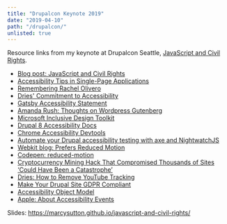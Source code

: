 ```yaml
---
title: "Drupalcon Keynote 2019"
date: "2019-04-10"
path: "/drupalcon/"
unlisted: true
---
```


Resource links from my keynote at Drupalcon Seattle, [JavaScript and Civil Rights](https://events.drupal.org/seattle2019/builder). 

- [Blog post: JavaScript and Civil Rights](https://www.deque.com/blog/javascript-and-civil-rights/)
- [Accessibility Tips in Single-Page Applications](https://www.deque.com/blog/accessibility-tips-in-single-page-applications/)
- [Remembering Rachel Olivero](https://www.drupal.org/forum/general/community-spotlight/2019-02-22/remembering-rachel-olivero)
- [Dries' Commitment to Accessibility](https://dri.es/drupal-commitment-to-accessibility)
- [Gatsby Accessibility Statement](https://gatsbyjs.org/accessibility-statement/)
- [Amanda Rush: Thoughts on Wordpress Gutenberg](https://www.customerservant.com/some-quick-thoughts-on-the-gutenberg-controversy-being-labelled-as-wordpress-drama/)
- [Microsoft Inclusive Design Toolkit](http://bit.ly/microsoft-inclusive-toolkit)
- [Drupal 8 Accessibility Docs](https://www.drupal.org/docs/8/accessibility)
- [Chrome Accessibility Devtools](http://bit.ly/chrome-devtools-a11y)
- [Automate your Drupal accessibility testing with axe and NightwatchJS](https://www.previousnext.com.au/blog/automate-your-drupal-accessibility-testing-axe-and-nightwatchjs)
- [Webkit blog: Prefers Reduced Motion](https://webkit.org/blog/7551/responsive-design-for-motion/)
- [Codepen: reduced-motion](https://codepen.io/marcysutton/pen/yqVVeY)
- [Cryptocurrency Mining Hack That Compromised Thousands of Sites ‘Could Have Been a Catastrophe’](https://motherboard.vice.com/en_us/article/bj5m4v/cryptocurrency-mining-coinhive-browsealoud-hack-thousands-of-sites-catastrophe)
- [Dries: How to Remove YouTube Tracking](https://dri.es/how-to-remove-youtube-tracking)
- [Make Your Drupal Site GDPR Compliant](https://www.valuebound.com/resources/blog/how-to-make-your-drupal-site-gdpr-compliant)
- [Accessibility Object Model](https://github.com/WICG/aom)
- [Apple: About Accessibility Events](https://support.apple.com/en-us/HT209655)


Slides: https://marcysutton.github.io/javascript-and-civil-rights/